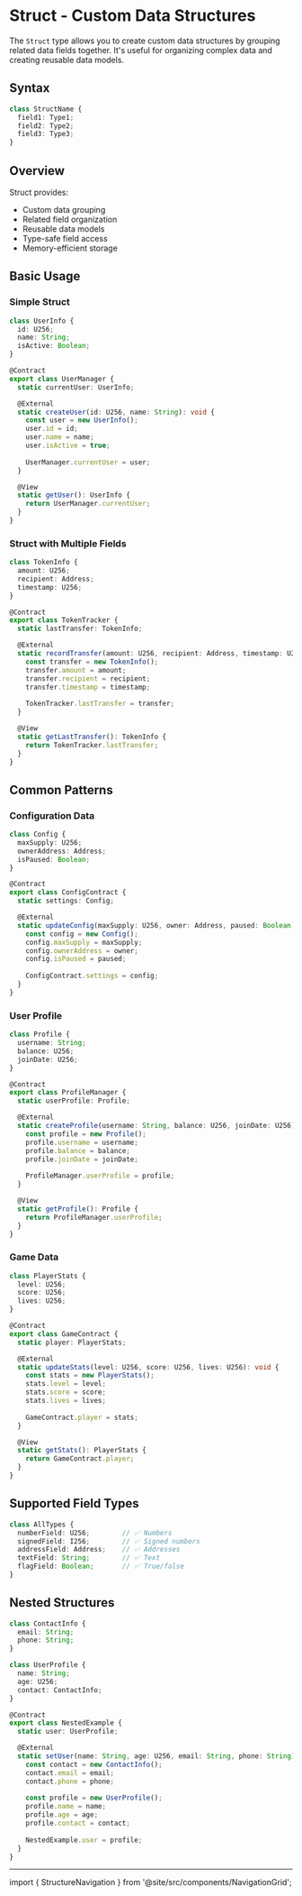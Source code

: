 # Struct - Custom Data Structures

The `Struct` type allows you to create custom data structures by grouping related data fields together. It's useful for organizing complex data and creating reusable data models.

## Syntax

```typescript
class StructName {
  field1: Type1;
  field2: Type2;
  field3: Type3;
}
```

## Overview

Struct provides:
- Custom data grouping
- Related field organization
- Reusable data models
- Type-safe field access
- Memory-efficient storage

## Basic Usage

### Simple Struct

```typescript
class UserInfo {
  id: U256;
  name: String;
  isActive: Boolean;
}

@Contract
export class UserManager {
  static currentUser: UserInfo;

  @External
  static createUser(id: U256, name: String): void {
    const user = new UserInfo();
    user.id = id;
    user.name = name;
    user.isActive = true;
    
    UserManager.currentUser = user;
  }

  @View
  static getUser(): UserInfo {
    return UserManager.currentUser;
  }
}
```

### Struct with Multiple Fields

```typescript
class TokenInfo {
  amount: U256;
  recipient: Address;
  timestamp: U256;
}

@Contract
export class TokenTracker {
  static lastTransfer: TokenInfo;

  @External
  static recordTransfer(amount: U256, recipient: Address, timestamp: U256): void {
    const transfer = new TokenInfo();
    transfer.amount = amount;
    transfer.recipient = recipient;
    transfer.timestamp = timestamp;
    
    TokenTracker.lastTransfer = transfer;
  }

  @View
  static getLastTransfer(): TokenInfo {
    return TokenTracker.lastTransfer;
  }
}
```

## Common Patterns

### Configuration Data

```typescript
class Config {
  maxSupply: U256;
  ownerAddress: Address;
  isPaused: Boolean;
}

@Contract
export class ConfigContract {
  static settings: Config;

  @External
  static updateConfig(maxSupply: U256, owner: Address, paused: Boolean): void {
    const config = new Config();
    config.maxSupply = maxSupply;
    config.ownerAddress = owner;
    config.isPaused = paused;
    
    ConfigContract.settings = config;
  }
}
```

### User Profile

```typescript
class Profile {
  username: String;
  balance: U256;
  joinDate: U256;
}

@Contract
export class ProfileManager {
  static userProfile: Profile;

  @External
  static createProfile(username: String, balance: U256, joinDate: U256): void {
    const profile = new Profile();
    profile.username = username;
    profile.balance = balance;
    profile.joinDate = joinDate;
    
    ProfileManager.userProfile = profile;
  }

  @View
  static getProfile(): Profile {
    return ProfileManager.userProfile;
  }
}
```

### Game Data

```typescript
class PlayerStats {
  level: U256;
  score: U256;
  lives: U256;
}

@Contract
export class GameContract {
  static player: PlayerStats;

  @External
  static updateStats(level: U256, score: U256, lives: U256): void {
    const stats = new PlayerStats();
    stats.level = level;
    stats.score = score;
    stats.lives = lives;
    
    GameContract.player = stats;
  }

  @View
  static getStats(): PlayerStats {
    return GameContract.player;
  }
}
```

## Supported Field Types

```typescript
class AllTypes {
  numberField: U256;        // ✅ Numbers
  signedField: I256;        // ✅ Signed numbers
  addressField: Address;    // ✅ Addresses
  textField: String;        // ✅ Text
  flagField: Boolean;       // ✅ True/false
}
```

## Nested Structures

```typescript
class ContactInfo {
  email: String;
  phone: String;
}

class UserProfile {
  name: String;
  age: U256;
  contact: ContactInfo;
}

@Contract
export class NestedExample {
  static user: UserProfile;

  @External
  static setUser(name: String, age: U256, email: String, phone: String): void {
    const contact = new ContactInfo();
    contact.email = email;
    contact.phone = phone;
    
    const profile = new UserProfile();
    profile.name = name;
    profile.age = age;
    profile.contact = contact;
    
    NestedExample.user = profile;
  }
}
```

---

import { StructureNavigation } from '@site/src/components/NavigationGrid';

<StructureNavigation /> 
